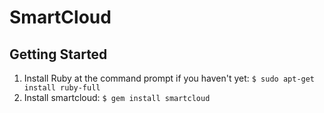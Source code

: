 # SmartCloud

## Getting Started
1. Install Ruby at the command prompt if you haven't yet:
`$ sudo apt-get install ruby-full`
2. Install smartcloud:
`$ gem install smartcloud`
